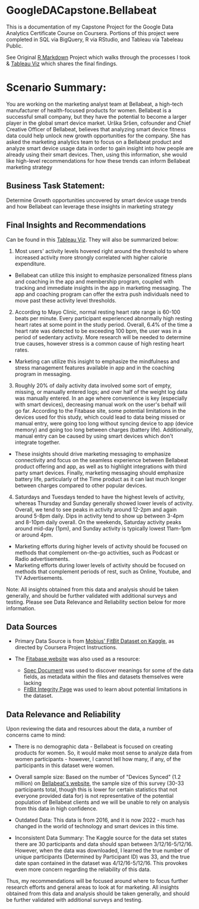 # GoogleDACapstone.Bellabeat
This is a documentation of my Capstone Project for the Google Data Analytics Certificate Course on Coursera.  Portions of this project were completed in SQL via BigQuery, R via RStudio, and Tableau via Tabeleau Public. 

See Original [R Markdown](https://rpubs.com/sbnkn/bbfitbitstudy1) Project which walks through the processes I took & [Tableau Viz](https://public.tableau.com/views/BBFitBit_Data/InsightsandRecs?:language=en-US&:display_count=n&:origin=viz_share_link) which shares the final findings.

# Scenario Summary: 
You are working on the marketing analyst team at Bellabeat, a high-tech manufacturer of health-focused products for women. Bellabeat is a successful small company, but they have the potential to become a larger player in the global smart device market. Urška Sršen, cofounder and Chief Creative Officer of Bellabeat, believes that analyzing smart device fitness data could help unlock new growth opportunities for the company. She has asked the marketing analytics team to focus on a Bellabeat product and analyze smart device usage data in order to gain insight into how people are already using their smart devices. Then, using this information, she would like high-level recommendations for how these trends can inform Bellabeat marketing strategy


## Business Task Statement: 
Determine Growth opportunities uncovered by smart device usage trends and how Bellabeat can leverage these insights in marketing strategy

## Final Insights and Recommendations
Can be found in this [Tableau Viz](https://public.tableau.com/app/profile/samantha8455/viz/BBFitBit_Data/InsightsandRecs#2). They will also be summarized below:

1. Most users' activity levels hovered right around the threshold to where increased activity more strongly correlated with higher calorie expenditure. 
* Bellabeat can utilize this insight to emphasize personalized fitness plans and coaching in the app and membership program, coupled with tracking and immediate insights in the app in marketing messaging. The app and coaching program can offer the extra push individuals need to move past these activity level thresholds.

2. According to Mayo Clinic, normal resting heart rate range is 60-100 beats per minute. Every participant experienced abnormally high resting heart rates at some point in the study period. Overall, 6.4% of the time a heart rate was detected to be exceeding 100 bpm, the user was in a period of sedentary activity. More research will be needed to determine true causes, however stress is a common cause of high resting heart rates. 
* Marketing can utilize this insight to emphasize the mindfulness and stress management features available in app and in the coaching program in messaging.

3. Roughly 20% of daily activity data involved some sort of empty, missing, or manually entered logs; and over half of the weight log data was manually entered. In an age where convenience is key (especially with smart devices), decreasing manual work on the user's behalf will go far. According to the Fitabase site, some potential limitations in the devices used for this study, which could lead to data being missed or manual entry, were going too long without syncing device to app (device memory) and going too long between charges (battery life). Additionally, manual entry can be caused by using smart devices which don't integrate together. 
* These insights should drive marketing messaging to emphasize connectivity and focus on the seamless experience between Bellabeat product offering and app, as well as to highlight integrations with third party smart devices. Finally, marketing messaging should emphasize battery life, particularly of the Time product as it can last much longer between charges compared to other popular devices.

4. Saturdays and Tuesdays tended to have the highest levels of activity, whereas Thursday and Sunday generally showed lower levels of activity. Overall, we tend to see peaks in activity around 12-2pm and again around 5-8pm daily.  Dips in activity tend to show up between 3-4pm and 8-10pm daily overall.  On the weekends, Saturday activity peaks around mid-day (1pm), and Sunday activity is typically lowest 11am-1pm or around 4pm.
* Marketing efforts during higher levels of activity should be focused on methods that complement on-the-go activities, such as Podcast or Radio advertisements.
* Marketing efforts during lower levels of activity should be focused on methods that complement periods of rest, such as Online, Youtube, and TV Advertisements.

Note: All insights obtained from this data and analysis should be taken generally, and should be further validated with additional surveys and testing. Please see Data Relevance and Reliability section below for more information. 



## Data Sources

* Primary Data Source is from [Mobius' FitBit Dataset on Kaggle](https://www.kaggle.com/datasets/arashnic/fitbit), as directed by Coursera Project Instructions.

* The [Fitabase website](https://www.fitabase.com/resources/knowledge-base/learn-about-fitbit-data) was also used as a resource: 
  * [Spec Document](https://www.fitabase.com/media/1930/fitabasedatadictionary102320.pdf) was used to discover meanings for some of the data fields, as metadata within the files and datasets themselves were lacking
  * [FitBit Integrity Page](https://www.fitabase.com/resources/knowledge-base/learn-about-fitbit-data/data-availability-integrity/) was used to learn about potential limitations in the dataset.

## Data Relevance and Reliability
Upon reviewing the data and resources about the data, a number of concerns came to mind:

* There is no demographic data - Bellabeat is focused on creating products for women.  So, it would make most sense to analyze data from women participants - however, I cannot tell how many, if any, of the participants in this dataset were women.

* Overall sample size: Based on the number of "Devices Synced" (1.2 million) on [Bellabeat's website](https://bellabeat.com/about/), the sample size of this survey (30-33 participants total, though this is lower for certain statistics that not everyone provided data for) is not representative of the potential population of Bellabeat clients and we will be unable to rely on analysis from this data in high confidence. 

*  Outdated Data: This data is from 2016, and it is now 2022 - much has changed in the world of technology and smart devices in this time.

* Inconsistent Data Summary: The Kaggle source for the data set states there are 30 participants and data should span between 3/12/16-5/12/16. However, when the data was downloaded, I learned the true number of unique participants (Determined by Participant ID) was 33, and the true date span contained in the dataset was 4/12/16-5/12/16. This provokes even more concern regarding the reliability of this data.

Thus, my recommendations will be focused around where to focus further research efforts and general areas to look at for marketing.  All insights obtained from this data and analysis should be taken generally, and should be further validated with additional surveys and testing.

